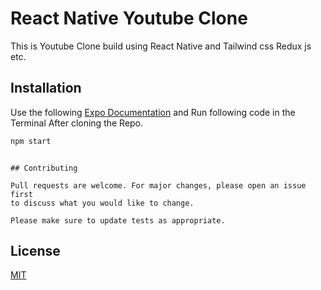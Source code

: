 # React Native Youtube Clone

This is Youtube Clone build using React Native and Tailwind css Redux js etc.

## Installation

Use the following [Expo Documentation](https://docs.expo.dev/) and Run following code in the Terminal After cloning the Repo.

```bash
npm start
```


```

## Contributing

Pull requests are welcome. For major changes, please open an issue first
to discuss what you would like to change.

Please make sure to update tests as appropriate.
```

## License

[MIT](https://choosealicense.com/licenses/mit/)
